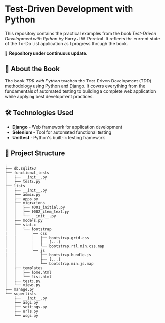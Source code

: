 # Test-Driven Development with Python

This repository contains the practical examples from the book *Test-Driven Development with Python* by Harry J.W. Percival. It reflects the current state of the To-Do List application as I progress through the book. 

📌 **Repository under continuous update.**  

## 📖 About the Book  
The book *TDD with Python* teaches the Test-Driven Development (TDD) methodology using Python and Django. It covers everything from the fundamentals of automated testing to building a complete web application while applying best development practices.  

## 🛠️ Technologies Used
- **Django** - Web framework for application development  
- **Selenium** - Tool for automated functional testing  
- **Unittest** - Python's built-in testing framework  

## 📂 Project Structure
```
.
├── db.sqlite3
├── functional_tests
│   ├── __init__.py
│   ├── tests.py
├── lists
│   ├── __init__.py
│   ├── admin.py
│   ├── apps.py
│   ├── migrations
│   │   ├── 0001_initial.py
│   │   ├── 0002_item_text.py
│   │   └── __init__.py
│   ├── models.py
│   ├── static
│   │   └── bootstrap
|   │       ├── css
|   |       │   ├── bootstrap-grid.css
│   │       |   ├── [...]
│   │       |   └── bootstrap.rtl.min.css.map
|   │       └── js
|   |           ├── bootstrap.bundle.js
│   │           ├── [...]
│   │           └── bootstrap.min.js.map
│   ├── templates
│   │   ├── home.html
│   │   └── list.html
│   ├── tests.py
│   └── views.py
├── manage.py
└── superlists
    ├── __init__.py
    ├── asgi.py
    ├── settings.py
    ├── urls.py
    └── wsgi.py
```
